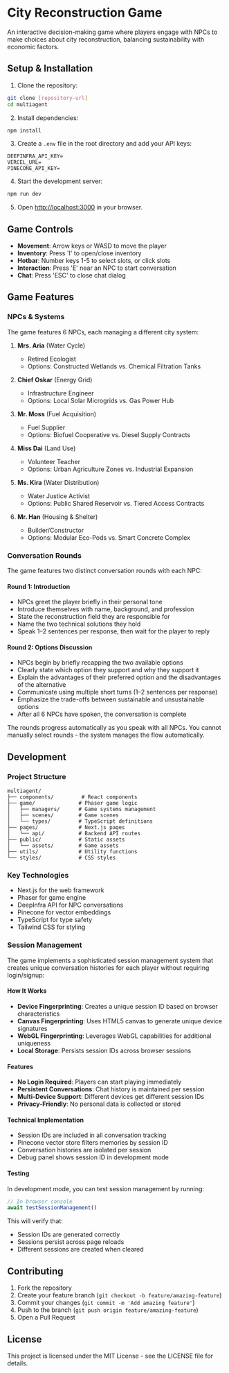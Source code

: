 # City Reconstruction Game

An interactive decision-making game where players engage with NPCs to make choices about city reconstruction, balancing sustainability with economic factors.

## Setup & Installation

1. Clone the repository:
```bash
git clone [repository-url]
cd multiagent
```

2. Install dependencies:
```bash
npm install
```

3. Create a `.env` file in the root directory and add your API keys:
```
DEEPINFRA_API_KEY=
VERCEL_URL=
PINECONE_API_KEY=
```

4. Start the development server:
```bash
npm run dev
```

5. Open [http://localhost:3000](http://localhost:3000) in your browser.

## Game Controls

- **Movement**: Arrow keys or WASD to move the player
- **Inventory**: Press 'I' to open/close inventory
- **Hotbar**: Number keys 1-5 to select slots, or click slots
- **Interaction**: Press 'E' near an NPC to start conversation
- **Chat**: Press 'ESC' to close chat dialog

## Game Features

### NPCs & Systems
The game features 6 NPCs, each managing a different city system:

1. **Mrs. Aria** (Water Cycle)
   - Retired Ecologist
   - Options: Constructed Wetlands vs. Chemical Filtration Tanks

2. **Chief Oskar** (Energy Grid)
   - Infrastructure Engineer
   - Options: Local Solar Microgrids vs. Gas Power Hub

3. **Mr. Moss** (Fuel Acquisition)
   - Fuel Supplier
   - Options: Biofuel Cooperative vs. Diesel Supply Contracts

4. **Miss Dai** (Land Use)
   - Volunteer Teacher
   - Options: Urban Agriculture Zones vs. Industrial Expansion

5. **Ms. Kira** (Water Distribution)
   - Water Justice Activist
   - Options: Public Shared Reservoir vs. Tiered Access Contracts

6. **Mr. Han** (Housing & Shelter)
   - Builder/Constructor
   - Options: Modular Eco-Pods vs. Smart Concrete Complex

### Conversation Rounds

The game features two distinct conversation rounds with each NPC:

#### Round 1: Introduction
- NPCs greet the player briefly in their personal tone
- Introduce themselves with name, background, and profession
- State the reconstruction field they are responsible for
- Name the two technical solutions they hold
- Speak 1–2 sentences per response, then wait for the player to reply

#### Round 2: Options Discussion
- NPCs begin by briefly recapping the two available options
- Clearly state which option they support and why they support it
- Explain the advantages of their preferred option and the disadvantages of the alternative
- Communicate using multiple short turns (1–2 sentences per response)
- Emphasize the trade-offs between sustainable and unsustainable options
- After all 6 NPCs have spoken, the conversation is complete

The rounds progress automatically as you speak with all NPCs. You cannot manually select rounds - the system manages the flow automatically.

## Development

### Project Structure
```
multiagent/
├── components/         # React components
├── game/              # Phaser game logic
│   ├── managers/      # Game systems management
│   ├── scenes/        # Game scenes
│   └── types/         # TypeScript definitions
├── pages/             # Next.js pages
│   └── api/           # Backend API routes
├── public/            # Static assets
│   └── assets/        # Game assets
├── utils/             # Utility functions
└── styles/            # CSS styles
```

### Key Technologies
- Next.js for the web framework
- Phaser for game engine
- DeepInfra API for NPC conversations
- Pinecone for vector embeddings
- TypeScript for type safety
- Tailwind CSS for styling

### Session Management

The game implements a sophisticated session management system that creates unique conversation histories for each player without requiring login/signup:

#### How It Works
- **Device Fingerprinting**: Creates a unique session ID based on browser characteristics
- **Canvas Fingerprinting**: Uses HTML5 canvas to generate unique device signatures
- **WebGL Fingerprinting**: Leverages WebGL capabilities for additional uniqueness
- **Local Storage**: Persists session IDs across browser sessions

#### Features
- **No Login Required**: Players can start playing immediately
- **Persistent Conversations**: Chat history is maintained per session
- **Multi-Device Support**: Different devices get different session IDs
- **Privacy-Friendly**: No personal data is collected or stored

#### Technical Implementation
- Session IDs are included in all conversation tracking
- Pinecone vector store filters memories by session ID
- Conversation histories are isolated per session
- Debug panel shows session ID in development mode

#### Testing
In development mode, you can test session management by running:
```javascript
// In browser console
await testSessionManagement()
```

This will verify that:
- Session IDs are generated correctly
- Sessions persist across page reloads
- Different sessions are created when cleared

## Contributing

1. Fork the repository
2. Create your feature branch (`git checkout -b feature/amazing-feature`)
3. Commit your changes (`git commit -m 'Add amazing feature'`)
4. Push to the branch (`git push origin feature/amazing-feature`)
5. Open a Pull Request

## License

This project is licensed under the MIT License - see the LICENSE file for details.